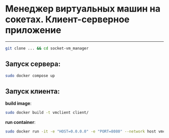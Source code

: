 # Менеджер виртуальных машин на сокетах. Клиент-серверное приложение 

---

```bash
git clone ... && cd socket-vm_manager
```

## Запуск сервера:

```bash
sudo docker compose up
```

## Запуск клиента:

**build image**:
```bash
sudo docker build -t vmclient client/
```

**run container**:
```bash
sudo docker run -it -e "HOST=0.0.0.0" -e "PORT=8080" --network host vmclient
```
